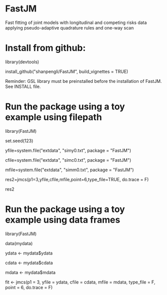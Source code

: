 # FastJM
Fast fitting of joint models with longitudinal and competing risks data applying pseudo-adaptive quadrature rules and one-way scan

# Install from github:
library(devtools)

install_github("shanpengli/FastJM", build_vignettes = TRUE)

Reminder: GSL library must be preinstalled before the installation of FastJM. See INSTALL file.

# Run the package using a toy example using filepath
library(FastJM)

set.seed(123)

yfile=system.file("extdata", "simy0.txt", package = "FastJM")

cfile=system.file("extdata", "simc0.txt", package = "FastJM")

mfile=system.file("extdata", "simm0.txt", package = "FastJM")

res2=jmcs(p1=3,yfile,cfile,mfile,point=6,type_file=TRUE, do.trace = F)

res2

# Run the package using a toy example using data frames

library(FastJM)

data(mydata)

ydata <- mydata$ydata

cdata <- mydata$cdata

mdata <- mydata$mdata

fit <- jmcs(p1 = 3, yfile = ydata, cfile = cdata, mfile = mdata, type_file = F, point = 6, do.trace = F)

